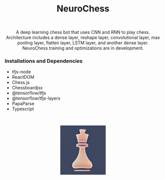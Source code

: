 <h1 align="center">NeuroChess</h1>
<br />
<p align="center">
A deep learning chess bot that uses CNN and RNN to play chess. Architecture includes a dense layer, reshape layer, convolutional layer, max pooling layer, flatten layer, LSTM layer, and another dense layer. NeuroChess training and optimizations are in development. 
</p>

<h3> Installations and Dependencies </h3> 
<p align="center">
  
  
* tfjs-node
* ReactDOM
* Chess.js
* Chessboardjsx
* @tensorflow/tfjs
* @tensorflow/tfjs-layers
* PapaParse
* Typescript
</p>  


</div>
<br />
<div align="center">
  <p> 
    <img src="https://github.com/AbhiAlest/NeuroChess/blob/main/Logo/NeuroChess.png?raw=true" alt = "NeuroChess Logo" >
</p> 
